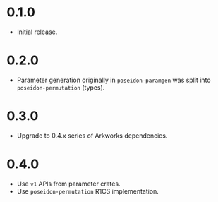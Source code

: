 # 0.1.0

* Initial release.

# 0.2.0

* Parameter generation originally in `poseidon-paramgen` was split into
`poseidon-permutation` (types).

# 0.3.0

* Upgrade to 0.4.x series of Arkworks dependencies.

# 0.4.0

* Use `v1` APIs from parameter crates.
* Use `poseidon-permutation` R1CS implementation.